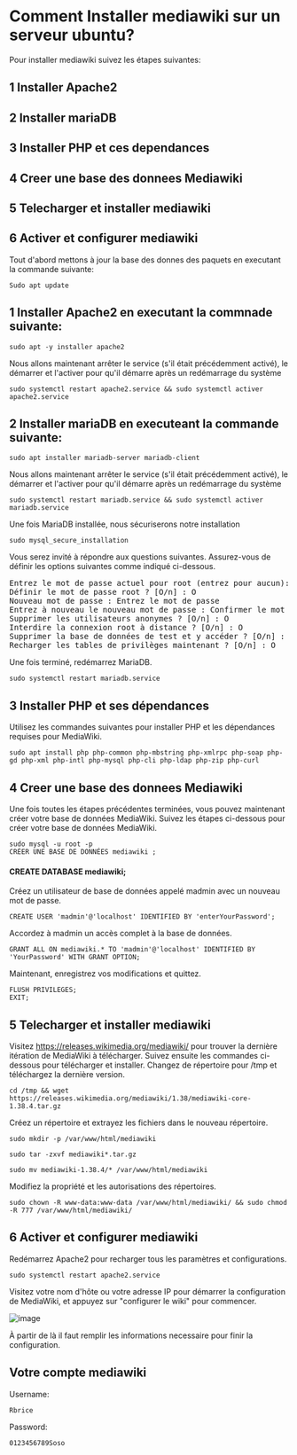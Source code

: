 # Comment Installer mediawiki sur un serveur ubuntu?

Pour installer mediawiki suivez les étapes suivantes:
## 1 Installer Apache2
## 2 Installer mariaDB
## 3 Installer PHP et ces dependances
## 4 Creer une base des donnees Mediawiki
## 5 Telecharger et installer mediawiki
## 6 Activer et configurer mediawiki

Tout d'abord mettons à jour la base des donnes des paquets en executant la commande suivante:
```
Sudo apt update
```
## 1 Installer Apache2 en executant la commnade suivante:
```
sudo apt -y installer apache2
```


Nous allons maintenant arrêter le service (s'il était précédemment activé), le démarrer et l'activer pour qu'il démarre après un redémarrage du système
```
sudo systemctl restart apache2.service && sudo systemctl activer apache2.service
```
## 2 Installer mariaDB en executeant la commande suivante:
```
sudo apt installer mariadb-server mariadb-client
```
Nous allons maintenant arrêter le service (s'il était précédemment activé), le démarrer et l'activer pour qu'il démarre après un redémarrage du système
```
sudo systemctl restart mariadb.service && sudo systemctl activer mariadb.service
```
Une fois MariaDB installée, nous sécuriserons notre installation

```
sudo mysql_secure_installation
```

Vous serez invité à répondre aux questions suivantes. Assurez-vous de définir les options suivantes comme indiqué ci-dessous.

<pre>
Entrez le mot de passe actuel pour root (entrez pour aucun): Appuyez sur Entrée
Définir le mot de passe root ? [O/n] : O
Nouveau mot de passe : Entrez le mot de passe
Entrez à nouveau le nouveau mot de passe : Confirmer le mot de passe
Supprimer les utilisateurs anonymes ? [O/n] : O
Interdire la connexion root à distance ? [O/n] : O
Supprimer la base de données de test et y accéder ? [O/n] : O
Recharger les tables de privilèges maintenant ? [O/n] : O
</pre>

Une fois terminé, redémarrez MariaDB.

```
sudo systemctl restart mariadb.service
```
## 3 Installer PHP et ses dépendances
Utilisez les commandes suivantes pour installer PHP et les dépendances requises pour MediaWiki.

```
sudo apt install php php-common php-mbstring php-xmlrpc php-soap php-gd php-xml php-intl php-mysql php-cli php-ldap php-zip php-curl
```
## 4 Creer une base des donnees Mediawiki
Une fois toutes les étapes précédentes terminées, vous pouvez maintenant créer votre base de données MediaWiki. Suivez les étapes ci-dessous pour créer votre base de données MediaWiki.
```
sudo mysql -u root -p
CRÉER UNE BASE DE DONNÉES mediawiki ;
```
#### CREATE DATABASE mediawiki;
Créez un utilisateur de base de données appelé madmin avec un nouveau mot de passe.
```
CREATE USER 'madmin'@'localhost' IDENTIFIED BY 'enterYourPassword';
```
Accordez à madmin un accès complet à la base de données.
```
GRANT ALL ON mediawiki.* TO 'madmin'@'localhost' IDENTIFIED BY 'YourPassword' WITH GRANT OPTION;
```
Maintenant, enregistrez vos modifications et quittez.
```
FLUSH PRIVILEGES;
EXIT;
```

## 5 Telecharger et installer mediawiki
Visitez https://releases.wikimedia.org/mediawiki/ pour trouver la dernière itération de MediaWiki à télécharger. Suivez ensuite les commandes ci-dessous pour télécharger et installer.
Changez de répertoire pour /tmp et téléchargez la dernière version.
```
cd /tmp && wget https://releases.wikimedia.org/mediawiki/1.38/mediawiki-core-1.38.4.tar.gz
```
Créez un répertoire et extrayez les fichiers dans le nouveau répertoire.

```
sudo mkdir -p /var/www/html/mediawiki
```
```
sudo tar -zxvf mediawiki*.tar.gz
```
```
sudo mv mediawiki-1.38.4/* /var/www/html/mediawiki
```
Modifiez la propriété et les autorisations des répertoires.

```
sudo chown -R www-data:www-data /var/www/html/mediawiki/ && sudo chmod -R 777 /var/www/html/mediawiki/
```
## 6 Activer et configurer mediawiki

Redémarrez Apache2 pour recharger tous les paramètres et configurations.

```
sudo systemctl restart apache2.service
```
Visitez votre nom d'hôte ou votre adresse IP pour démarrer la configuration de MediaWiki, et appuyez sur "configurer le wiki" pour commencer.

![image](https://user-images.githubusercontent.com/105472970/206017544-8a337553-e5e6-4c1a-a5bc-6905394a6d4d.png)




À partir de là il faut remplir les informations necessaire pour  finir la configuration.

## Votre compte mediawiki
Username: 
```
Rbrice
```
Password: 
```
0123456789Soso
```
